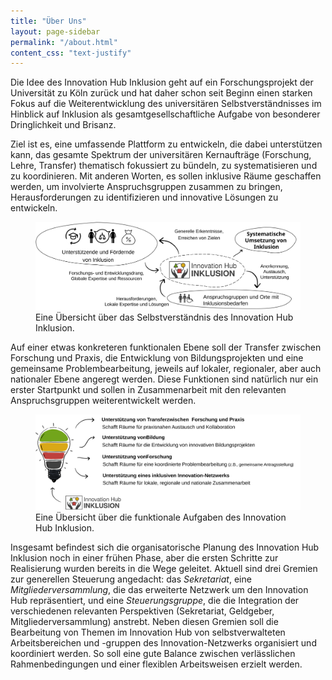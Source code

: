 ```yaml
---
title: "Über Uns"
layout: page-sidebar
permalink: "/about.html"
content_css: "text-justify"
---
```


Die Idee des Innovation Hub Inklusion geht auf ein Forschungsprojekt der Universität zu Köln zurück und hat daher schon seit Beginn einen starken Fokus auf die Weiterentwicklung des universitären Selbstverständnisses im Hinblick auf Inklusion als gesamtgesellschaftliche Aufgabe von besonderer Dringlichkeit und Brisanz. 

Ziel ist es, eine umfassende Plattform zu entwickeln, die dabei unterstützen kann, das gesamte Spektrum der universitären Kernaufträge (Forschung, Lehre, Transfer) thematisch fokussiert zu bündeln, zu systematisieren und zu koordinieren. Mit anderen Worten, es sollen inklusive Räume geschaffen werden, um involvierte Anspruchsgruppen zusammen zu bringen, Herausforderungen zu identifizieren und innovative Lösungen zu entwickeln. 

<figure class="my-4">
  <img class="bg-lightgreen p-3 rounded" src="/assets/images/posts/konzept.svg" alt="Konzept"/>
  <figcaption>Eine Übersicht über das Selbstverständnis des Innovation Hub Inklusion.</figcaption>
</figure>

Auf einer etwas konkreteren funktionalen Ebene soll der Transfer zwischen Forschung und Praxis, die Entwicklung von Bildungsprojekten und eine gemeinsame Problembearbeitung, jeweils auf lokaler, regionaler, aber auch nationaler Ebene angeregt werden. Diese Funktionen sind natürlich nur ein erster Startpunkt und sollen in Zusammenarbeit mit den relevanten Anspruchsgruppen weiterentwickelt werden.

<figure class="my-4">
  <img src="/assets/images/posts/aufgaben.svg" alt="Aufgaben"/>
  <figcaption>Eine Übersicht über die funktionale Aufgaben des Innovation Hub Inklusion.</figcaption>
</figure>

Insgesamt befindest sich die organisatorische Planung des Innovation Hub Inklusion noch in einer frühen Phase, aber die ersten Schritte zur Realisierung wurden bereits in die Wege geleitet. Aktuell sind drei Gremien zur generellen Steuerung angedacht: das *Sekretariat*, eine *Mitgliederversammlung*, die das erweiterte Netzwerk um den Innovation Hub repräsentiert, und eine *Steuerungsgruppe*, die die Integration der verschiedenen relevanten Perspektiven (Sekretariat, Geldgeber, Mitgliederversammlung) anstrebt. Neben diesen Gremien soll die Bearbeitung von Themen im Innovation Hub von selbstverwalteten Arbeitsbereichen und -gruppen des Innovation-Netzwerks organisiert und koordiniert werden. So soll eine gute Balance zwischen verlässlichen Rahmenbedingungen und einer flexiblen Arbeitsweisen erzielt werden.
